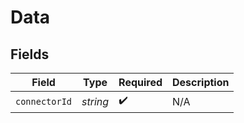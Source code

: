 # Data


## Fields

| Field              | Type               | Required           | Description        |
| ------------------ | ------------------ | ------------------ | ------------------ |
| `connectorId`      | *string*           | :heavy_check_mark: | N/A                |
